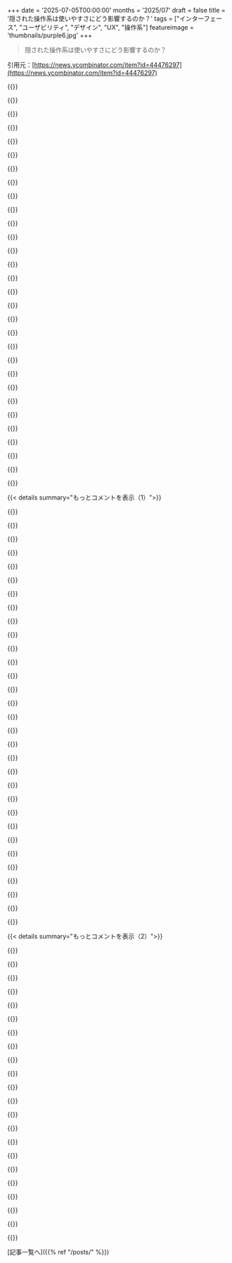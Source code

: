 +++
date = '2025-07-05T00:00:00'
months = '2025/07'
draft = false
title = '隠された操作系は使いやすさにどう影響するのか？'
tags = ["インターフェース", "ユーザビリティ", "デザイン", "UX", "操作系"]
featureimage = 'thumbnails/purple6.jpg'
+++

> 隠された操作系は使いやすさにどう影響するのか？

引用元：[https://news.ycombinator.com/item?id=44476297](https://news.ycombinator.com/item?id=44476297)




{{<matomeQuote body="俺が乗ってるToyotaはもうアメリカ合衆国上院議員になれるくらい古いんだけどさ、操作系は全部見えてて、ハッキリ表示されてて、いつでも手触りで区別できるんだよ。<br>ルーチン作業とかメンテナンス（バッテリー交換とか）でも邪魔されないしね。<br>こんなの簡単に真似できるはずだから、技術的には最低限のことしかしてないんだけど、今の車メーカーはどこもこのレベルの能力すら持ってない。<br>常識的に見て、彼らは仕事が下手だね。" userName="WarOnPrivacy" createdAt="2025/07/06 00:57:24" color="#ff5c5c">}}




{{<matomeQuote body="それは能力じゃなくてコストだよ。<br>今の時代、タッチスクリーンを作る方が、小さなボタンやノブをたくさん製造して組み立てるより簡単で安いんだ。" userName="aikinai" createdAt="2025/07/06 01:06:14" color="">}}




{{<matomeQuote body="気持ちは分かるけど、デザイナーにとっては失礼な言い方だと思うな。<br>＞全ての操作系が見える<br>いや、それは違うし、もしそうだったら最悪だよ。<br>運転中にホントに必要な操作系だけが見えててアクセスできればいいんだ。<br>シートの高さや位置を調整するレバーは隠れてるけどアクセスできるでしょ？ボンネットを開けるラッチなんかは、もっとアクセスしにくくても（そうあるべき？）いい。<br>インターフェースを効率的にするための、すごく微妙でこだわった選択肢がたくさんあるんだ。<br>そのデザインプロセスって、全然些細でもなければ「シンプル」でもないし、個人的な意見だけど、そこを軽視することが、車メーカーがこういう配慮を無視する今の状況につながってるんだと思うよ。" userName="makeitdouble" createdAt="2025/07/06 03:11:41" color="#ff5c5c">}}




{{<matomeQuote body="現代の車にあるたくさんのチップとか、必要なプログラミングとか、追加された膨大な機能のために必要な複雑なテストやQAを考えたら、それってホント？<br>俺はエアコン、暖房、ハザード、ウインカー、ワイパー、あとは数個のボタンがあれば十分だよ。バックカメラとかレーンアシストとかいらないし。<br>アナログのボタンや機能がちょっとあるだけよりも、カメラとかチップとか他のデジタル機能の方が安いなんて、信じがたいね。" userName="djoldman" createdAt="2025/07/06 02:17:54" color="">}}




{{<matomeQuote body="「簡単に複製できる」っていう意見には同意するけど、<br>ダッシュボードに画面をペタッと貼るんじゃなくて、個々のノブや機能のためにカスタムの金型を設計・製造することには、やっぱりコストがかかるんだよ。" userName="staplers" createdAt="2025/07/06 01:04:44" color="">}}




{{<matomeQuote body="これはよく繰り返される意見だけど、これっぽっちも信じられないね。<br>俺、90年代の車に乗ってるんだけど、これは60/70年代の技術がベースなんだ。<br>フォグランプのスイッチなんて、交換用がeBayで10ポンドくらいだよ。<br>これだって原価の近くなんか払ってない（つまりぼったくられてる）って分かってるし。" userName="PoshBreeze" createdAt="2025/07/06 01:37:30" color="">}}




{{<matomeQuote body="意見は違うな。<br>俺はミニマルな機能だけでいいし、だからこそ、全ての操作系は常に物理的に存在してるのが合理的だよ。<br>人を死なせるような機能にはノーと言う勇気が誰かに必要だ。<br>シンプルな銃は戦場でジャムったりしない。<br>俺の1989年のToyota Corollaは手動ウィンドウだけど、それは最高だよ。" userName="ringeryless" createdAt="2025/07/06 07:49:55" color="#ff5733">}}




{{<matomeQuote body="シンプルなスイッチは、フォグランプ回路に直接繋がってて、フォグランプ、スイッチ、ヒューズボックスの間に専用のワイヤーが走ってるんだ。<br>もし古いJagなんかだと、そのワイヤーが劣化して、すごく高い費用をかけてやり直さないといけない。<br>これを今の車のデータバスと比較してみてよ。<br>コスト面ではフェアな比較ですらないんだ。<br>（車中に100本のワイヤーを通す必要はなく、1本のバスで100個のものに繋がって、信号は電源から分離されてるんだからね）。" userName="seanmcdirmid" createdAt="2025/07/06 01:49:44" color="">}}




{{<matomeQuote body="このコストって上がったの？<br>数十年前に一番安いハードウェアにすら普通にあったのに、今じゃプレミアムカーにすら入れられないくらい高価になっちゃったのはなんで？" userName="marginalia_nu" createdAt="2025/07/06 01:09:35" color="">}}




{{<matomeQuote body="YoutuberでエンジニアのWilliam Osmanが、新しい電子レンジを買ったらボタンだらけだったって、前にすごい文句言ってたのがあったけど、あれは良かったね。<br>電子レンジなんてホントはボタン1個（できればボタンじゃなくてダイヤル）で十分だってのが彼の主張だった。<br>前のやつは20年以上もったんだけど、今のは新しいパターンで、ボタンが山ほどあって、しかも何をするボタンか誰にも分からないんだ。<br>正直、必要なのは火力設定と時間、あとはもしかしたら解凍オプションくらいなんだよ。" userName="animal531" createdAt="2025/07/06 13:08:13" color="#ff33a1">}}




{{<matomeQuote body="国によってはバックカメラが法律で義務付けられててさ、ってことはそれ映すための画面とハードウェアが必要ってこと。" userName="hahn-kev" createdAt="2025/07/06 03:43:34" color="">}}




{{<matomeQuote body="Jaguarの古いフォグランプスイッチは回路に直結してて配線大変って話。データバスに比べてね。でも議論はボタン対タッチスクリーンで、データバスでもボタンは使えるはずだよ。昔のBMWとかMercedes-Benzはそうだったと思う。" userName="PoshBreeze" createdAt="2025/07/06 02:05:46" color="">}}




{{<matomeQuote body="データバスでボタンを使うには単純なスイッチより複雑さが必要なんだ。ボタン側にも小さなCPUが必要になるからね。だから入力装置が全部小さなコンピューターになるわけ。そうなると、タッチスクリーンの方がコストを節約できるってのが分かるでしょ。" userName="seanmcdirmid" createdAt="2025/07/06 02:33:24" color="#45d325">}}




{{<matomeQuote body="最近の中古Mazdaを買った理由の一つは、まだ物理ボタンとノブがあるからなんだ。運転席の右手のセンターコンソールにあって、見なくても操作できるのが良いね。" userName="gaudystead" createdAt="2025/07/06 01:21:11" color="#ff5c5c">}}




{{<matomeQuote body="「コストの問題じゃない、能力の問題だ」って言うけど、それが販売に影響するほどの大きなコストなら、物理ボタンがある安価な車は普通存在しないはずだよね。" userName="WarOnPrivacy" createdAt="2025/07/06 01:39:19" color="">}}




{{<matomeQuote body="操作系だけがそんなに特別に重要かな？って話。コストだけじゃなくてさ、現実には消費者が『未来っぽい見た目』を好きなのも理由だと思うんだ。ノブは古く見えるでしょ？めちゃくちゃ光沢のあるノートPCの画面が流行ったのと同じだよ。" userName="hinterlands" createdAt="2025/07/06 03:05:02" color="#785bff">}}




{{<matomeQuote body="うちにはダイヤルが一つだけの業務用電子レンジがあるんだけど、これがすごく良いんだ。高いけどUIも最高だし頑丈。見なくても操作できるし、掃除も楽ちん。ヨーロッパで見た一般向けのシンプルなデザインのレンジも良かったな。URL見てみて。<br>[1]: https://www.amazon.com/dp/B00ZTVIPZ2?ref_=ppx_hzsearch_conn_...<br>[2]: https://international.gorenje.com/products/cooking-and-bakin..." userName="tikhonj" createdAt="2025/07/06 15:34:32" color="#785bff">}}




{{<matomeQuote body="ほとんどの会社は徹底したコスト削減屋で最適化しすぎるんだ。ノブを外して10ドル節約できても、そのせいで失う売上は測れない。だから書類上はタダで節約できたことになる。彼らは何を危険に晒してるか分かってないんだ。少しずつ質を落としていって、気づいたらブランドがダメになってるってよくある話だよ。" userName="const_cast" createdAt="2025/07/06 01:36:58" color="#785bff">}}




{{<matomeQuote body="回転皿がない電子レンジってどう動くの？たいていレンジは片側しかマイクロ波出すとこないから、回転しないと均等に温まらないんだよ。だから皿の真ん中の食べ物っていつも生焼けになりやすいんだよね。どれだけ皿が回っても、真ん中はあんまり近づかないからさ。" userName="miki123211" createdAt="2025/07/06 17:42:47" color="">}}




{{<matomeQuote body="ノブをなくすと車一台で10ドル節約できるけど、車の魅力が減って売れなくなるって言うけどさ、派手な見た目のスクリーンが、ノブよりショールームで映えないって証拠ある？使うときより、買うときにどう見えるかって方が売れ行きには関係するんじゃないの？" userName="rileymat2" createdAt="2025/07/06 01:55:50" color="#ff33a1">}}




{{<matomeQuote body="いつも思うんだけどさ、バックカメラのディスプレイって運転席の後ろ側、車の前を向くように置けばいいんだよ。そしたらバックするときに後ろとか後ろの横の窓を見ながらでも画面が見やすくなるじゃん。" userName="ludicrousdispla" createdAt="2025/07/06 12:38:33" color="">}}




{{<matomeQuote body="それは違うよ。ジャムを防ぐって実はもっと複雑な設計が必要なんだ。ジャムらないようにするには、デバイスが動ける範囲を制限したり、汚れやゴミに対処したりしなきゃいけない。安定させる部品とか、熱膨張考えた合金とか、汚れを飛ばす複雑な動きとかが必要になったりするんだ。" userName="IX-103" createdAt="2025/07/06 16:49:56" color="">}}




{{<matomeQuote body="これはいい意図で作られた悪い例えだと思うな。銃がジャムるのは、物の物理的な性質、つまり劣化が原因だよ。それをなくすには、もっと精密な銃を作ったり、強い素材を使ったり、ジャムりにくい仕組みを考えたりしなきゃダメ。それは全然単純じゃないんだよ。" userName="okanat" createdAt="2025/07/06 16:43:18" color="">}}




{{<matomeQuote body="あなたが言ってること必要ないと思うな。スイッチが普通に配線されてて、それがメインの線とやり取りするモジュールを持つこと、十分できるって確信してるよ。今どきの車がそうやって動いてるのを整備してる人がいるのを見てそう思うんだ。とにかく、もっと簡単なシステムで全然大丈夫だったのに、車のライトをオンオフするのに、なんでこんなに色々必要なのか、納得できる説明を聞いたことないんだよね。" userName="PoshBreeze" createdAt="2025/07/06 05:13:56" color="#785bff">}}




{{<matomeQuote body="いいニュースなんだけどさ、ヨーロッパのNCAPが、車の安全評価で星5つ欲しいなら、物理的な操作ボタンをたくさん戻すよう義務付け始めたんだって。俺の車のひどいタッチスクリーンUIとはおさらばできそうで嬉しいな。" userName="swiftcoder" createdAt="2025/07/06 06:39:28" color="#ff5733">}}




{{<matomeQuote body="レーンアシストもバックカメラもEUの新車には義務の安全システムなんだ。10年前は高級品だった疲れ運転検知とかもね。今のSUVみたいにデカい車だと、バックするときにミラーだけじゃダメだって政治家が判断するのもわかる。でも、タッチスクリーンはいらないよ。レーンアシストはダッシュボードのランプで十分だし、オフにしたいならどっかにスイッチがあればいい。メニューなんかいらない。バックカメラだって、バックに入れるまで消えてる画面をダッシュボードに隠しておけばいいんだ。処理は必要でも、タッチスクリーンのメディアコンソールである必要はないんだよ。" userName="jeroenhd" createdAt="2025/07/06 11:23:49" color="#38d3d3">}}




{{<matomeQuote body="もしくは、もっと動く部品が少ない単純なボルトアクションに戻ればいいんだ。サイクルタイムが遅いってことは、熱膨張とか気にしなくていいってことさ。ただ冷ませばいいだけ。" userName="bluGill" createdAt="2025/07/06 17:18:01" color="">}}




{{<matomeQuote body="UIデザイナーは、前はダッシュボードのスペースに制限されてたけど、もうほとんど無限に設定や操作を追加できるようになったんだ。これは、全部にファームウェアのフラッシュが付いて、バグがあってもとりあえず売って、後でアップデートで直せばいいって正当化できるようになったのと似てるね。" userName="gblargg" createdAt="2025/07/06 03:11:34" color="#785bff">}}




{{<matomeQuote body="業務用電子レンジには、食べ物を置くセラミックトレイ（マイクロ波を通す）があるんだ。これは電子レンジの底全体を覆ってる。トレイの下には、特定の形に曲げられた金属片があって、これが回転するスピンドルについてるんだ。食べ物じゃなくて、反射したマイクロ波を回すっていう考え方みたい。部品の交換パーツの画像が参考になるよ。URLは https://www.partstown.com/panasonic/PANA010T8K10AP と https://www.partstown.com/panasonic/PANF202K3700BP だよ。" userName="tfvlrue" createdAt="2025/07/06 20:02:18" color="">}}




{{<matomeQuote body="記事は、アプリやOSがUIの目印を隠してるのが事故じゃないってことを見落としてると思うな。あれはロックイン（ユーザー囲い込み）のためのアンチパターンだよ。GoogleとかAppleみたいに成長が飽和した会社が、新規より既存ユーザー引き止めを優先する時にやるんだ。UIを「使う」ものじゃなく「知ってる」ものにして、エコシステムから離れるのを自分の体の一部を失うみたいに感じさせたいんだよ。特定の操作のためにスマホの角から予測不能なスワイプが必要だって知って「これが普通」って思っちゃうと、他のスマホに移るのが怖くなるんだ。大手ベンダーがみんなやってるのも納得だよ。" userName="zmmmmm" createdAt="2025/07/06 00:15:10" color="#ff33a1">}}




{{< details summary="もっとコメントを表示（1）">}}

{{<matomeQuote body="筆者は仮説に飛びついて、それが本当だと思い込んじゃっただけじゃないかな。GoogleとかAppleとかMicrosoft、MetaのUIが「ごちゃごちゃしてて忙しい」って不満はよくあるよね。でも、空白のvscodeキャンバスを見せて、0-interfaceのvimと比べてインターフェースが忙しいって文句言う人もいるでしょ。フラットデザインとかミニマリズムって流行りだし、/r/unixpornとかLinuxユーザーがおしゃれのためにアプリの操作系全部隠してるのもそれ。最近のGNOME使ってみた？操作系がほとんど隠されてるミニマルなインターフェースは、一部の人が好む見た目なんだ。多くの人が「ノイズを隠したい」と思ってて、何か必要な時はちゃんと調べることもできるし。マニュアルを掘り下げるしか選択肢がないわけじゃないんだよ。" userName="eddythompson80" createdAt="2025/07/06 00:38:45" color="#785bff">}}




{{<matomeQuote body="こういう状況になったのは、主に2つの理由だと思うな。<br>- Dribbble駆動開発：実用性よりスクリーンショットで映える見た目を追求する。<br>- 他分野（印刷とか）からUIデザインに来たデザイナーの大流入：見た目を良くするのは得意だけど、効果的なUIデザインに必要なスキルが足りない人が多い。良いUIデザイナーってのは、既存のユーザビリティ研究を調べて、足りない部分は自分で研究して、対象プラットフォームの限界も理解した上で基本を押さえてる。アーティスト、科学者、エンジニアの要素が必要なんだ。自分が作った美しいデザインが使いにくいって認められるかが大事。見た目のセンスとPhotoshopとかFigmaをうまく使えるだけじゃないんだよ。でも、今の採用ってそういうの見てないんだよね。だから過去15年くらいでソフトウェアデザインの質が急激に落ちたんだ。" userName="cosmic_cheese" createdAt="2025/07/06 03:53:14" color="#785bff">}}




{{<matomeQuote body="ファッションがUI隠しの主な要因の一つだってのは同意するよ。だからコアな推進者以外も含めて色んなとこで見られるんだよね。でも俺の主張は、そのファッション自体が、大手プレイヤーがろくでもない理由で始めたことに駆動されてるってことなんだ。これは積極的というより受動的なものだと思うな。Googleの人たちがユーザーからボタンを隠すために邪悪な陰謀を企んでるわけじゃないと思うんだ。でも、デザインがレビューされる時に、誰も異論を唱えないんだ。「ユーザーがどうやって知るんだ？」って聞いても無視される。代わりに担当者たちは「大丈夫、ユーザーは覚えるよ。一旦覚えればOKだから」ってサインオフしてる。全部受動的だけど、これはユーザーが居座ることを暗黙の前提にしてて、そうするユーザーに最適化してるんだ。一時的に使いたい人や去りたい人には難しくしてるんだね。大手3～4社がこれを始めると、他の会社がカーゴカルト（見よう見まね）して、気づけばファッションみたいになってGNOMEまでやってるってわけ。" userName="zmmmmm" createdAt="2025/07/06 01:38:17" color="#45d325">}}




{{<matomeQuote body="”受動的”って話は重要だね、言ってくれてありがとう。行動には、その行動を動機付けたものとは別の結果が伴うことがある。誰かが「ある行動をして、その結果が邪悪だから、その人はなんて邪悪なんだ！」って言うのは好きじゃないな。もちろん、本当に陰謀を企む漫画の悪役みたいな人がいて、最初からその結果を意図してた可能性もある。でも、その人が単に無邪気だったり、不注意だったり、楽観的すぎただけって可能性はどれくらいあるんだろう？もちろん、真実はその中間にある可能性が一番高い。つまり、学習が難しいUIがロックインを促進する摩擦点になることは、目標ではないかもしれないけど、それが明らかになってもビジネスを損なわないから誰も何も対策しない。じゃあ、デザイナーたちはそのことで非難されるべきなのか？その影響が集合的な利益にとって十分損害を与えるなら、おそらくそうだろうね。でも、そうするために邪悪な意図を仮定する必要はないと思う。まあでも、みんな自分の価値観の中では自分の行動は正当化されると思ってるし、企業の価値観ってのは共通の分母（たいてい利益追求）に向かう傾向がある。もしかしたら、世界には俺が思ってるよりずっと多くの漫画の悪役がいるのかもしれないけどね。" userName="igregoryca" createdAt="2025/07/06 16:00:18" color="">}}




{{<matomeQuote body="これって、あのGNOMEと同じかな？ デザインスタディのページだよ。https://wiki.gnome.org/Design/Studies.html" userName="gf000" createdAt="2025/07/06 13:58:54" color="">}}




{{<matomeQuote body="君の理論には、人が新しいインターフェースの使い方を学習できるって事実が抜けてない？ UIが機能を追加せず、ずっと同じままであるべきだなんて権利、君にあるわけじゃないでしょ。もちろん、ベンダーはオンボーディングチュートリアルとかドキュメントを提供するべきだけど、それを使うのはユーザーの責任だよ。" userName="9dev" createdAt="2025/07/06 08:23:36" color="">}}




{{<matomeQuote body="UIって、みんなが環境を整えるやり方に普遍性があるんだよね。ミニマリズムはソフトウェア以外でも超人気。ミレニアルグレーが定番なのも分かるし、Frutiger Aeroは技術だけじゃなかったんだ。JLoのデビュー曲もこの雰囲気いい感じ。URLも見てみて。https://www.youtube.com/watch?v=lYfkl-HXfuU" userName="jterrys" createdAt="2025/07/06 01:16:53" color="">}}




{{<matomeQuote body="＞ 最近GNOME試した？<br>いや、絶対無理。GNOMEがUnityに対抗しようとして、ユーザーがどんなに文句言ってもコピペしてた時にxfceに乗り換えたんだよ。なんでまたGNOME試さなきゃいけないわけ？" userName="thaumasiotes" createdAt="2025/07/06 00:49:50" color="">}}




{{<matomeQuote body="＞ なんでまたGNOME試すの？<br>だって、広く使われてるし、多くのインストールでデフォルトのDEだし、とりあえず慣れておくと便利だよ。" userName="leakycap" createdAt="2025/07/06 04:38:05" color="">}}




{{<matomeQuote body="それって諸刃の剣だよね、ユーザーがインターフェースを試す気なくさせちゃうから。Appleのインターフェースはあのボタン一つで全部やるのがムカつくんだよ。めったに使わないから設定にどう行くか全然覚えられないし、Androidの方が自然に感じるな。つまりAndroidは囲い込みうまくいってるけど、Appleは自分で損してるね。(まあ、他のいつもの理由でもAppleは嫌いなんだけど)。" userName="BLKNSLVR" createdAt="2025/07/06 00:21:21" color="#ff5733">}}




{{<matomeQuote body="ああ、それくらい僕のApple知識は古いんだ。このページの別のコメントで、そのユニバーサルボタンはもう無いって教えてもらったよ。" userName="BLKNSLVR" createdAt="2025/07/06 00:55:03" color="">}}




{{<matomeQuote body="ホームボタンがなくなって、iOSが簡単って話は神話になったね。あれは大事な命綱で、高齢者も安心できた。何があってもホームに戻れたから。今のジェスチャーは僕もよく分かんないし、親はiPadで変なウィンドウ出しちゃって困ってるよ。母はホームボタンなしiPhoneに慣れなくて嫌がってる。製造中止になった古いiPad、慌てて買い集めたんだ。" userName="wpm" createdAt="2025/07/06 22:21:20" color="#ff5c5c">}}




{{<matomeQuote body="仮想的にホームボタンがまだ存在するって知ってた？アクセシビリティメニューで有効にできるんだよ。" userName="fingerlocks" createdAt="2025/07/07 10:07:29" color="">}}




{{<matomeQuote body="非営利のOSSプロジェクトも同じことしてるの見るよ。考えなしにトレンド追っかけてるだけなのかなって思う。Firefoxのイライラするようなデザイン変更とか、Gnomeとかもこの類だね。" userName="userbinator" createdAt="2025/07/06 00:26:28" color="">}}




{{<matomeQuote body="学習済みの摩擦（learned friction）を心理的なロックインに変えるなんて、もしあるとしたら真っ黒なUXパターンだよ。" userName="BrtByte" createdAt="2025/07/06 12:29:18" color="#38d3d3">}}




{{<matomeQuote body="隠しUIはスペース確保のためなら分かるけど、IntelliJみたいに隠したのにスペースを空けっぱなしなの意味不明。Project Treeのアイコンとかさ。秘密の場所を知ってないと出てこないのマジでなんで？実装する手間考えたらもっと普通にすればいいのにって思うよ。" userName="weinzierl" createdAt="2025/07/06 03:23:03" color="#ff33a1">}}




{{<matomeQuote body="Windows版のIntelliJもトップメニューがハンバーガーアイコンに隠れて、使ってた場所が空っぽになってるんだよ！設定で直せるのは助かるけど、これがデフォルトなのがマジで謎すぎる。" userName="autobodie" createdAt="2025/07/06 03:46:33" color="#ff5c5c">}}




{{<matomeQuote body="Microsoftもマジで最悪。Edgeとかメニューもタイトルバーも無くて何のアプリか分かんない。Windows全体でこの馬鹿げた状況らしいね。タスクバーでの複数ウィンドウの操作も信じられないくらい不便。Wordなんて usability 失敗例の見本市だよ。メニューに見えるのがただの’単語の羅列’とか、’File’の’メニュー’に’VIEW’設定があったり、’タブ’を消すと機能全体が消えるとか酷すぎ。かつての名製品がここまで劣化するなんて、見てらんないね。" userName="DidYaWipe" createdAt="2025/07/06 04:03:42" color="#ff5733">}}




{{<matomeQuote body="これWindowsだけじゃないよ。Gnomeとかもそうだし、最近のmacOSもタイトルバーをたまに横取りする感じ。まあmacOSの場合は一応メニューバーは残ってるけどね。" userName="int_19h" createdAt="2025/07/06 06:53:48" color="">}}




{{<matomeQuote body="Macの共通メニューバーってさ、GUI 1.0時代のミスだと思うんだよね。画面トップに固定されてて、アプリ最小化しても切り替わらないのダメじゃん。メニューはアプリ本体にあるべきで、WindowsやUnix GUIsが正しかったのに、今のWindowsはそれすらできず、変なとこに隠したりしてるのマジで終わってる。" userName="DidYaWipe" createdAt="2025/07/06 09:57:53" color="#45d325">}}




{{<matomeQuote body="Macのメニューバーがトップにあるのにはちゃんと理由があるんだよ。画面の一番上だから、マウスポインタを上まで動かすだけで絶対届く’無限ターゲット’になるんだ。これはUIの流行に関係なくずっと価値がある点だよ。’アプリを最小化した’ってあなたが思ってるのは、macOSのアプリに対する考え方と違うってことだね。どっちが良い悪いじゃなくて、哲学が違うだけだよ。" userName="danaris" createdAt="2025/07/06 11:01:14" color="#785bff">}}




{{<matomeQuote body="タイトルバーやメニューがないと、何のアプリか分かんないの最悪。ブラウザタブみたいに他のコントロールがタイトルバーに入り込んで、ウィンドウ掴んで移動する場所無くなるのも嫌だね。皮肉なのは、昔640x480のモニター時代にはタイトルバーあったのに、今デカくなったのに’スペース節約’とか言ってタイトルバー消して、逆に無駄な空白増えてるってことだよ。" userName="userbinator" createdAt="2025/07/06 06:41:14" color="#785bff">}}




{{<matomeQuote body="今のデスクトップコンピューティングは昔とは違うんだよ。昔は別アプリだった多くがブラウザ内で完結してて、OSの中の仮想マシンみたいな感じ。EdgeとかChromeとかFirefoxを使ってるって意識は、Windowsとかを使ってるって意識と同じくらい希薄になってるんじゃない？" userName="devnullbrain" createdAt="2025/07/06 12:37:26" color="">}}




{{<matomeQuote body="タスクバーの設定で’タスクバーのラベルを結合しない’をオンにしてみなよ。" userName="ajolly" createdAt="2025/07/06 09:35:38" color="">}}




{{<matomeQuote body="’視覚的な clutter’を嫌う人もいれば、飛行機のパイロットみたいに全部が見えてるのが好きな人もいる。隠しUIとかUIの表示量の問題って、こういう人々の’注意力への刺激’に対する感じ方の違いからきてるんじゃないかな。だからIDEとかのデフォルト設定は妥協点になる。’no distractions mode’とか’expert mode’みたいに、表示レベルを切り替えられるツールもあるよ。" userName="nine_k" createdAt="2025/07/06 04:02:54" color="#45d325">}}




{{<matomeQuote body="この話さぁ、ブラウザだけじゃなくて他のアプリも扱ってるスレッドでしょ？だったらこの反論、もっと筋が通ると思うんだけどな。" userName="iamtedd" createdAt="2025/07/06 13:06:47" color="">}}




{{<matomeQuote body="フィッツの法則は分かるけど、この議論には納得できないな。昔のデカいモニタでも移動距離とかで、ターゲットしやすいってメリットは相殺されちゃうし。小さい画面でも最大化するでしょ？<br>実はね、トップメニューバーの本当の理由は違うんだ。Bill Atkinsonがここで説明してるよ: https://news.ycombinator.com/item?id=44338182。昔は画面が小さくて、ウィンドウが狭いとメニュー全部見えなかったり、下に表示するスペースがなかったりしたから、一番上に置いたんだって。一番上までマウス動かすのが大変だったから、マウスポインター加速で補ったんだってさ。<br>だからターゲットしやすいってのは後付けの理由だよ。そしてその本当の理由も、今のデカい画面では関係ない話だね。" userName="layer8" createdAt="2025/07/06 11:46:22" color="#38d3d3">}}




{{<matomeQuote body="それをオフにすると、どんないいことがあるの？アプリのウィンドウ全部を一気に一番手前に持ってこれるようになるの？" userName="DidYaWipe" createdAt="2025/07/06 10:02:12" color="">}}




{{<matomeQuote body="CHMがBill Atkinsonにインタビューしてる動画があるんだ。そこで彼はLisaの古いドラフト見ながら、ウィンドウを狭くしたときにメニューが入りきらなくなる問題をどうするか分からなかったから、一番上にメニューバーを置いたって説明してるよ。" userName="gmueckl" createdAt="2025/07/06 15:35:22" color="#ff5733">}}




{{<matomeQuote body="私が言いたいのはね、他の“アプリ”が起動してることなんて、めったにないでしょ、ってことだよ。" userName="devnullbrain" createdAt="2025/07/06 13:17:46" color="">}}

{{</details>}}




{{< details summary="もっとコメントを表示（2）">}}

{{<matomeQuote body="でさ、それWindowsでいつそんなことになったの？" userName="fuzzy2" createdAt="2025/07/06 16:59:47" color="">}}




{{<matomeQuote body="へぇ。なんでそんなのが大問題だと思ったんだろうね？だって、ユーザーが原因で、ウィンドウデカくすれば簡単に直せるじゃん。他のGUIは全然平気なのにさ。" userName="DidYaWipe" createdAt="2025/07/07 18:27:27" color="">}}




{{<matomeQuote body="Macでやってみなよ。マウス加速のおかげで、マウスでもトラックパッドでも指一本で画面の端まで簡単にスーッと行けるんだから。" userName="danaris" createdAt="2025/07/06 12:38:16" color="#ff5c5c">}}




{{<matomeQuote body="ユーザーテストしたか分かんないけど、メニューが途中で切れてるのに、そうだって分かんない表示だったのも問題だったと思うよ。これが初めてのGUIだったって忘れないでね。何でも超分かりやすくする必要があったんだから。" userName="gmueckl" createdAt="2025/07/09 06:29:40" color="#45d325">}}




{{<matomeQuote body="タスクバーの不満、わかるわー。全部ちっさいサムネイルになるの超イライラするよね。でも、設定でサムネイルにタイトル入れたり、複数ウィンドウあっても分けたりできる設定があるんだよ。俺それ使ってる。今Windowsマシン手元にないから詳しい設定場所は教えられないけど、”taskbar settings”のどっかにあるはずだよ。" userName="aniforprez" createdAt="2025/07/06 05:23:49" color="">}}




{{<matomeQuote body="だから昔はカスタマイズできるツールバーとか、context menuやmain menuで関連actionsにaccessできたんだよ。そこにはkeyboard shortcutsも書いてあったしね。妥協する必要ないじゃん。一貫したframeworkでcustomizableにすればいいだけ。" userName="layer8" createdAt="2025/07/06 11:35:41" color="">}}




{{<matomeQuote body="どうもありがとう。でもそれじゃ多分解決しないと思うんだ。まず、超長いnetwork pathがthumbnailのtitleに収まるとは思えないし。二つ目に、俺はapplication全体のfocusを一度にあげたいんだよ。ALL of its windowsをまとめてforegroundに出したいの。" userName="DidYaWipe" createdAt="2025/07/06 10:03:56" color="">}}




{{<matomeQuote body="マジで意見が違うな。IDEとか、下で例に挙がってるbrowserみたいなtoolsは、一生で何千時間も使うものだ。その中でdiscoverabilityが大事なのはほんの少しで、contentが見やすいことの方がずっと大事なんだ。まさにこういう時に、人は”knowledge in the head”を持つようになるんだよ。" userName="devnullbrain" createdAt="2025/07/06 12:33:45" color="#ff5c5c">}}




{{<matomeQuote body="Macが最近メインのdesktopで、もう一年以上そうなんだけど、それでもまだイライラするんだよな。" userName="int_19h" createdAt="2025/07/07 05:20:19" color="">}}




{{<matomeQuote body="ここにはちょっとした繊細さがあるんだ。configurable UIにするには、全てのbuttonsやmenu entriesがある程度一貫したbehaviorをすることが必要。でも、そうじゃない時もあるんだよね。例えば、GUIで同じviewを複数開ける場合、toggle buttons for view modesは個々のview instancesに特化したものになる。そういうのをglobal toolbarに入れるのは間違い。" userName="gmueckl" createdAt="2025/07/06 15:29:53" color="#ff5733">}}




{{<matomeQuote body="いや、それがpointなんだ。それはWindows XP／Vista／whateverが隠したり無くしたりして悪くしたんじゃなくて、単にavailableじゃないだけなんだよ。macOSはこんな風に動くけどね、IIRC、他のwayはないはず。" userName="fuzzy2" createdAt="2025/07/07 14:57:09" color="">}}




{{<matomeQuote body="これ良いアイデアだね。basic／beginner modeでは、every controlが一目でわかって、discoverableになってるべきだよ。" userName="musicale" createdAt="2025/07/06 04:31:26" color="">}}




{{<matomeQuote body="Windowsでタイトルバーやメニューを隠すの、バカげてるよな。どのアプリかわかんなくなるじゃん。俺は邪魔だからほとんど非表示にしてるけどね。何が開いてるかはすぐわかるし、画面の無駄だよ。" userName="Avamander" createdAt="2025/07/06 15:41:02" color="#ff5c5c">}}




{{<matomeQuote body="こないだ車の鍵で締め出されたんだ。キーフォブのボタンが効かなくてさ。<br>なんで物理キー使わなかったのって？まずフォブの中にキーが隠れてるって知らないとダメ。ドアにキーホールが見えないから、隠された場所を開けないとダメなんだ。<br>こういう隠された操作は意地悪だよね。最近の車にはよくあるけど。" userName="WarOnPrivacy" createdAt="2025/07/06 00:41:48" color="#38d3d3">}}




{{<matomeQuote body="最近の車って隠された機能多いからレンタカーには向かないね。でもオーナーなら数千ドルも出して買った後、少しはマニュアル読めば？ラジオの操作だけじゃなく、安全な情報とかトラブル対応も載ってるんだよ。<br>バッテリーが上がった時に鍵で開けられることも知らないのに、安全な積載量とかわかるのかな？" userName="jeroenhd" createdAt="2025/07/06 11:42:29" color="">}}




{{<matomeQuote body="車の鍵とドアなんて何年も同じ形じゃん？車のいいとこって、ドアの開け方くらいマニュアル読まなくてもわかるってことだよ。整備のタイミングとかは別だけど、普通に使うだけならマニュアルなしでいけるべきだろ。" userName="fireflash38" createdAt="2025/07/06 18:12:14" color="">}}




{{<matomeQuote body="あとは、知らないとわからないけど、結構便利な隠し機能もあるんだよね。<br>例えば Kia Carnivalだと、キーフォブのロックボタンを20秒長押しすると、スライドドアとか開いてる窓が全部閉まるんだよ。" userName="mjmas" createdAt="2025/07/06 15:02:33" color="#38d3d3">}}




{{<matomeQuote body="そうそう、他の車種でも似たのあるね。俺の車もキーフォブのロック／アンロックを長押しすると窓が開け閉めできるよ。これもマニュアルとかネットで調べないとわからない隠し機能だね。" userName="accrual" createdAt="2025/07/07 17:44:34" color="#785bff">}}




{{<matomeQuote body="レンタカーでも同じ経験したよ。借りてホテルに30分離れてからリモコンが壊れてるのに気づいて、荷物が全部車内に閉じ込められちゃった。<br>物理キーはあるはずだって思ったけど（Tesla以外ね）、キーホールを見つけたのは、前の人がドアノブを引っ掻きまくって傷つけてたのを見て、そこに隠れてるんだってわかったからなんだ。" userName="julianlam" createdAt="2025/07/06 01:18:01" color="#38d3d3">}}




{{<matomeQuote body="そういうことは全部知っておくべきだし、Googleで調べればすぐわかるよ。物理キーのない車を買った瞬間、「バックアップの方法は？」ってまず調べるべきだろ。<br>自分が持ってる物の基本的な知識くらい難しくないって。ここは「老人が雲に向かって拳を振り上げる」みたいのが多すぎだわ。" userName="jama211" createdAt="2025/07/06 04:05:17" color="">}}




{{<matomeQuote body="これってまさにAppleユーザーの考え方だよね。<br>「まあできるけど、本来やることじゃないからメニューの奥っっっっっっに隠されてて、たまたま見つけないと無理。でも俺は使ってるから、Appleに怒られないように寝る前に毎晩iPhoneに『ごめんなさい』って言ってるんだ」って皮肉だよ。" userName="sheiyei" createdAt="2025/07/06 07:07:17" color="#ff5c5c">}}

{{</details>}}



[記事一覧へ]({{% ref "/posts/" %}})
